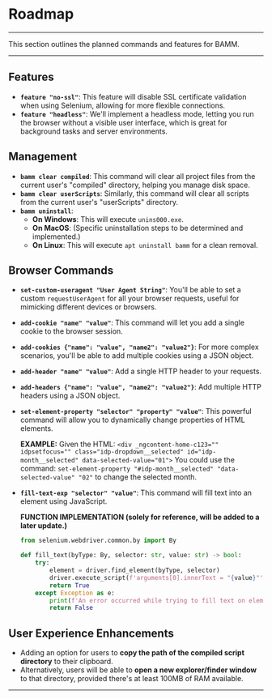 # Roadmap
---
This section outlines the planned commands and features for BAMM.

---
## Features

- **`feature "no-ssl"`**: This feature will disable SSL certificate validation when using Selenium, allowing for more flexible connections.
- **`feature "headless"`**: We'll implement a headless mode, letting you run the browser without a visible user interface, which is great for background tasks and server environments.

## Management

- **`bamm clear compiled`**: This command will clear all project files from the current user's "compiled" directory, helping you manage disk space.
- **`bamm clear userScripts`**: Similarly, this command will clear all scripts from the current user's "userScripts" directory.
- **`bamm uninstall`**:
  - **On Windows**: This will execute `unins000.exe`.
  - **On MacOS**: (Specific uninstallation steps to be determined and implemented.)
  - **On Linux**: This will execute `apt uninstall bamm` for a clean removal.

## Browser Commands

- **`set-custom-useragent "User Agent String"`**: You'll be able to set a custom `requestUserAgent` for all your browser requests, useful for mimicking different devices or browsers.
- **`add-cookie "name" "value"`**: This command will let you add a single cookie to the browser session.
- **`add-cookies {"name": "value", "name2": "value2"}`**: For more complex scenarios, you'll be able to add multiple cookies using a JSON object.
- **`add-header "name" "value"`**: Add a single HTTP header to your requests.
- **`add-headers {"name": "value", "name2": "value2"}`**: Add multiple HTTP headers using a JSON object.
- **`set-element-property "selector" "property" "value"`**: This powerful command will allow you to dynamically change properties of HTML elements.

  **EXAMPLE:**
  Given the HTML: `<div _ngcontent-home-c123="" idpsetfocus="" class="idp-dropdown__selected" id="idp-month__selected" data-selected-value="01">`
  You could use the command: `set-element-property "#idp-month__selected" "data-selected-value" "02"` to change the selected month.

- **`fill-text-exp "selector" "value"`**: This command will fill text into an element using JavaScript.

  **FUNCTION IMPLEMENTATION (solely for reference, will be added to a later update.)**

  ```python
  from selenium.webdriver.common.by import By

  def fill_text(byType: By, selector: str, value: str) -> bool:
      try:
          element = driver.find_element(byType, selector)
          driver.execute_script(f'arguments[0].innerText = "{value}"', element)
          return True
      except Exception as e:
          print(f'An error occurred while trying to fill text on element with the selector: {selector}\n\nError:\n{e}')
          return False
  ```

## User Experience Enhancements

- Adding an option for users to **copy the path of the compiled script directory** to their clipboard.
- Alternatively, users will be able to **open a new explorer/finder window** to that directory, provided there's at least 100MB of RAM available.

---
